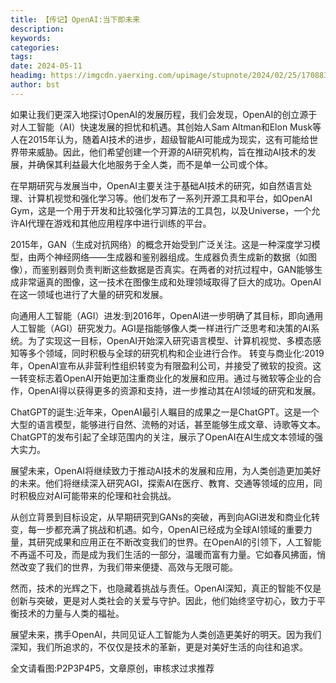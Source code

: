 ```yaml
---
title: 【传记】OpenAI:当下即未来
description: 
keywords: 
categories: 
tags: 
date: 2024-05-11
headimg: https://imgcdn.yaerxing.com/upimage/stupnote/2024/02/25/1708830569_12009103_6961.jpg
author: bst
---
```

如果让我们更深入地探讨OpenAI的发展历程，我们会发现，OpenAI的创立源于对人工智能（AI）快速发展的担忧和机遇。其创始人Sam Altman和Elon Musk等人在2015年认为，随着AI技术的进步，超级智能AI可能成为现实，这有可能给世界带来威胁。因此，他们希望创建一个开源的AI研究机构，旨在推动AI技术的发展，并确保其利益最大化地服务于全人类，而不是单一公司或个体。

在早期研究与发展当中，OpenAI主要关注于基础AI技术的研究，如自然语言处理、计算机视觉和强化学习等。他们发布了一系列开源工具和平台，如OpenAI Gym，这是一个用于开发和比较强化学习算法的工具包，以及Universe，一个允许AI代理在游戏和其他应用程序中进行训练的平台。

2015年，GAN（生成对抗网络）的概念开始受到广泛关注。这是一种深度学习模型，由两个神经网络——生成器和鉴别器组成。生成器负责生成新的数据（如图像），而鉴别器则负责判断这些数据是否真实。在两者的对抗过程中，GAN能够生成非常逼真的图像，这一技术在图像生成和处理领域取得了巨大的成功。OpenAI在这一领域也进行了大量的研究和发展。

向通用人工智能（AGI）进发:到2016年，OpenAI进一步明确了其目标，即向通用人工智能（AGI）研究发力。AGI是指能够像人类一样进行广泛思考和决策的AI系统。为了实现这一目标，OpenAI开始深入研究语言模型、计算机视觉、多模态感知等多个领域，同时积极与全球的研究机构和企业进行合作。
转变与商业化:2019年，OpenAI宣布从非营利性组织转变为有限盈利公司，并接受了微软的投资。这一转变标志着OpenAI开始更加注重商业化的发展和应用。通过与微软等企业的合作，OpenAI得以获得更多的资源和支持，进一步推动其在AI领域的研究和发展。

ChatGPT的诞生:近年来，OpenAI最引人瞩目的成果之一是ChatGPT。这是一个大型的语言模型，能够进行自然、流畅的对话，甚至能够生成文章、诗歌等文本。ChatGPT的发布引起了全球范围内的关注，展示了OpenAI在AI生成文本领域的强大实力。

展望未来，OpenAI将继续致力于推动AI技术的发展和应用，为人类创造更加美好的未来。他们将继续深入研究AGI，探索AI在医疗、教育、交通等领域的应用，同时积极应对AI可能带来的伦理和社会挑战。

从创立背景到目标设定，从早期研究到GANs的突破，再到向AGI进发和商业化转变，每一步都充满了挑战和机遇。如今，OpenAI已经成为全球AI领域的重要力量，其研究成果和应用正在不断改变我们的世界。在OpenAI的引领下，人工智能不再遥不可及，而是成为我们生活的一部分，温暖而富有力量。它如春风拂面，悄然改变了我们的世界，为我们带来便捷、高效与无限可能。

然而，技术的光辉之下，也隐藏着挑战与责任。OpenAI深知，真正的智能不仅是创新与突破，更是对人类社会的关爱与守护。因此，他们始终坚守初心，致力于平衡技术的力量与人类的福祉。

展望未来，携手OpenAI，共同见证人工智能为人类创造更美好的明天。因为我们深知，我们所追求的，不仅仅是技术的革新，更是对美好生活的向往和追求。

全文请看图:P2P3P4P5，文章原创，审核求过求推荐
